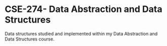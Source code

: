 # CSE-274- Data Abstraction and Data Structures

Data structures studied and implemented within my Data Abstraction and Data Structures course.
